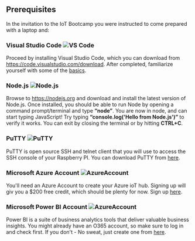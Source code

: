 <!--
<img src="https://microservicebus.blob.core.windows.net/img/iotbootcamp.png" alt="Node.js"/>
-->
## Prerequisites
In the invitation to the IoT Bootcamp you were instructed to come prepared with a laptop and:

### Visual Studio Code <img src="https://microservicebus.blob.core.windows.net/sample/svcode.png" alt="VS Code"/>

Proceed by installing Visual Studio Code, which you can download from https://code.visualstudio.com/download. 
After completed, familiarize yourself with some of the [basics](https://code.visualstudio.com/docs/editor/codebasics).

### Node.js <img src="https://microservicebus.blob.core.windows.net/sample/nodejs-256.png" alt="Node.js"/>
Browse to https://nodejs.org and download and install the latest version of Node.js. Once installed, you should be able to run Node by opening a command prompt/terminal and type **“node”**. You are now in node, and can start typing JavaScript! Try typing **“console.log('Hello from Node.js')”** to verify it works. You can exit by closing the terminal or by hitting **CTRL+C**.

### PuTTY <img src="https://microservicebus.blob.core.windows.net/img/putty.png" alt="PuTTY"/>

PuTTY is open source SSH and telnet client that you will use to access the SSH console of your Raspberry PI. You can download PuTTY from [here](http://www.chiark.greenend.org.uk/~sgtatham/putty/download.html).

### Microsoft Azure Account <img src="https://microservicebus.blob.core.windows.net/img/azurelogo.png" alt="AzureAccount"/>

You'll need an Azure Account to create your Azure ioT hub. Signing up will giv you a $200 free credit, which should be plenty for now. Sign up [here](https://azure.microsoft.com/en-us/free/).

### Microsoft Power BI Account <img src="https://microservicebus.blob.core.windows.net/img/BI Product.png" alt="AzureAccount"/>

Power BI is a suite of business analytics tools that deliver valuable business insights. You might already have an O365 account, so make sure to log in and check first. If you don't - No sweat, just create one from [here](https://powerbi.microsoft.com/en-us/).
